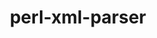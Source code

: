 ---
title: "perl-xml-parser"
layout: cache
categories: [package, develop]
meta: {"compilers": ["none"], "num_specs": 13, "num_specs_by_stack": {"data-vis-sdk": 5, "e4s": 5, "hep": 8, "root": 13}, "oss": ["ubuntu20.04", "ubuntu22.04"], "platforms": ["linux"], "stacks": ["data-vis-sdk", "e4s", "hep", "root"], "targets": ["x86_64_v3"], "versions": ["2.47"]}
spec_details: [{"compiler": "none", "hash": "34vx6nowvpf2wprwo73mvm4hbvuy7oki", "os": "ubuntu20.04", "platform": "linux", "size": "-", "stacks": ["data-vis-sdk", "root"], "target": "x86_64_v3", "variants": ["build_system=perl"], "versions": ["2.47"]}, {"compiler": "none", "hash": "4isayimg6eosv4om7faix773kwukktxt", "os": "ubuntu22.04", "platform": "linux", "size": "-", "stacks": ["e4s", "hep", "root"], "target": "x86_64_v3", "variants": ["build_system=perl"], "versions": ["2.47"]}, {"compiler": "none", "hash": "6aolejboswucecsnq6lttzbxzk3flrgk", "os": "ubuntu22.04", "platform": "linux", "size": "-", "stacks": ["hep", "root"], "target": "x86_64_v3", "variants": ["build_system=perl"], "versions": ["2.47"]}, {"compiler": "none", "hash": "7im6rio4v2zwijhvi7p6syg3tuh2q5h3", "os": "ubuntu22.04", "platform": "linux", "size": "-", "stacks": ["e4s", "hep", "root"], "target": "x86_64_v3", "variants": ["build_system=perl"], "versions": ["2.47"]}, {"compiler": "none", "hash": "e5mgxuznvzabich2ls4u74y2uplyf7al", "os": "ubuntu20.04", "platform": "linux", "size": "-", "stacks": ["data-vis-sdk", "root"], "target": "x86_64_v3", "variants": ["build_system=perl"], "versions": ["2.47"]}, {"compiler": "none", "hash": "frxqxtwrypngvb6uv2uz37qtbswg4u63", "os": "ubuntu22.04", "platform": "linux", "size": "-", "stacks": ["e4s", "hep", "root"], "target": "x86_64_v3", "variants": ["build_system=perl"], "versions": ["2.47"]}, {"compiler": "none", "hash": "gj6tj33dfkydi2fao3gfd5ecaqcph3m5", "os": "ubuntu20.04", "platform": "linux", "size": "-", "stacks": ["data-vis-sdk", "root"], "target": "x86_64_v3", "variants": ["build_system=perl"], "versions": ["2.47"]}, {"compiler": "none", "hash": "it5liuqva3d347zwspsyp6jmugmwsf3i", "os": "ubuntu22.04", "platform": "linux", "size": "-", "stacks": ["hep", "root"], "target": "x86_64_v3", "variants": ["build_system=perl"], "versions": ["2.47"]}, {"compiler": "none", "hash": "jjoj7vdyz2vtscxzeqswxnqfezvinon3", "os": "ubuntu20.04", "platform": "linux", "size": "-", "stacks": ["data-vis-sdk", "root"], "target": "x86_64_v3", "variants": ["build_system=perl"], "versions": ["2.47"]}, {"compiler": "none", "hash": "lkflqzrenwnru7cu362k3k55jive65bc", "os": "ubuntu22.04", "platform": "linux", "size": "-", "stacks": ["hep", "root"], "target": "x86_64_v3", "variants": ["build_system=perl"], "versions": ["2.47"]}, {"compiler": "none", "hash": "m3gp7w3dye3djz5o4jygxekr63swyycs", "os": "ubuntu22.04", "platform": "linux", "size": "-", "stacks": ["e4s", "hep", "root"], "target": "x86_64_v3", "variants": ["build_system=perl"], "versions": ["2.47"]}, {"compiler": "none", "hash": "sg4o7ypesiqqvzasqpnhja6cvjgn7asq", "os": "ubuntu20.04", "platform": "linux", "size": "-", "stacks": ["data-vis-sdk", "root"], "target": "x86_64_v3", "variants": ["build_system=perl"], "versions": ["2.47"]}, {"compiler": "none", "hash": "zcqxohilnkjfmzt34w6nmz4c7idsmrbl", "os": "ubuntu22.04", "platform": "linux", "size": "-", "stacks": ["e4s", "hep", "root"], "target": "x86_64_v3", "variants": ["build_system=perl"], "versions": ["2.47"]}]
---
